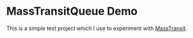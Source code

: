 # MassTransitQueue Demo

This is a simple test project which I use to experiment with [MassTransit](https://masstransit-project.com/).